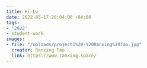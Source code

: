 ```yaml
---
title: Hi-Lo
date: 2022-05-17 20:04:00 -04:00
tags:
- '2022'
- student-work
images:
- file: "/uploads/project1%20-%20Ranxing%20Tao.jpg"
  creator: Ranxing Tao
  link: https://www.ranxing.space/
---
```


